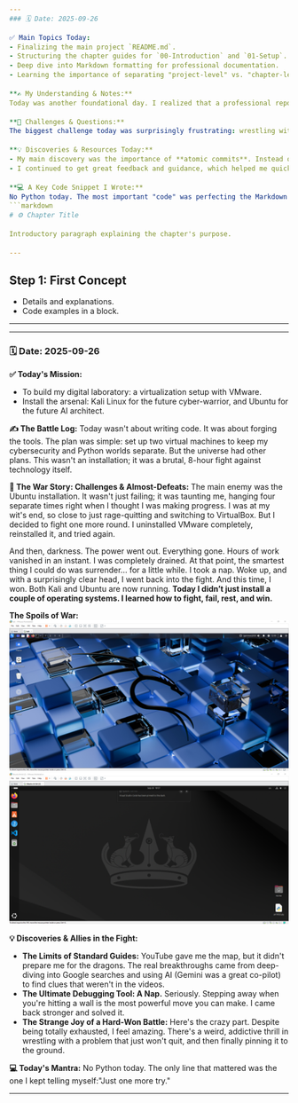 ```yaml
---
### 🗓️ Date: 2025-09-26

✅ Main Topics Today:
- Finalizing the main project `README.md`.
- Structuring the chapter guides for `00-Introduction` and `01-Setup`.
- Deep dive into Markdown formatting for professional documentation.
- Learning the importance of separating "project-level" vs. "chapter-level" information.

**✍️ My Understanding & Notes:**
Today was another foundational day. I realized that a professional repository isn't just about the code, but how it's presented. I spent the entire day structuring the main entry points of my project. I moved my high-level "Blueprint" to the main `README.md`, making it the true landing page. Then, I organized the content for the first two chapters (`00-Introduction` and `01-Setup`) into their own dedicated `README.md` files. This separation makes the project structure much cleaner and more logical.

**🤯 Challenges & Questions:**
The biggest challenge today was surprisingly frustrating: wrestling with Markdown formatting. I struggled for a while with copy-paste issues that were breaking the layout of my files, especially the headings and code blocks. It was a good lesson in paying attention to small details and learning how to debug documentation just like I would debug code.

**💡 Discoveries & Resources Today:**
- My main discovery was the importance of **atomic commits**. Instead of making many changes at once, I learned to make one small change (like fixing a file's location), and commit it with a clear message. This makes the project history much easier to read.
- I continued to get great feedback and guidance, which helped me quickly resolve the structural issues. This collaborative process is teaching me a lot.

**💻 A Key Code Snippet I Wrote:**
No Python today. The most important "code" was perfecting the Markdown structure. This is the clean structure for a chapter guide that I finalized:
```markdown
# ⚙️ Chapter Title

Introductory paragraph explaining the chapter's purpose.

---
```


## Step 1: First Concept

- Details and explanations.
- Code examples in a block.

---
***
### 🗓️ Date: 2025-09-26

**✅ Today's Mission:**
- To build my digital laboratory: a virtualization setup with VMware.
- Install the arsenal: Kali Linux for the future cyber-warrior, and Ubuntu for the future AI architect.

**✍️ The Battle Log:**
Today wasn't about writing code. It was about forging the tools. The plan was simple: set up two virtual machines to keep my cybersecurity and Python worlds separate. But the universe had other plans. This wasn't an installation; it was a brutal, 8-hour fight against technology itself.

**🤯 The War Story: Challenges & Almost-Defeats:**
The main enemy was the Ubuntu installation. It wasn't just failing; it was taunting me, hanging four separate times right when I thought I was making progress. I was at my wit's end, so close to just rage-quitting and switching to VirtualBox. But I decided to fight one more round. I uninstalled VMware completely, reinstalled it, and tried again.

And then, darkness. The power went out. Everything gone. Hours of work vanished in an instant. I was completely drained. At that point, the smartest thing I could do was surrender... for a little while. I took a nap. Woke up, and with a surprisingly clear head, I went back into the fight. And this time, I won. Both Kali and Ubuntu are now running. **Today I didn’t just install a couple of operating systems. I learned how to fight, fail, rest, and win.**

**The Spoils of War:**
<img src="./assets/kali-desktop.jpg" alt="Kali Linux Desktop" width="600"/>
<img src="./assets/ubuntu-desktop.jpg" alt="Ubuntu Desktop with VS Code" width="600"/>

**💡 Discoveries & Allies in the Fight:**
- **The Limits of Standard Guides:** YouTube gave me the map, but it didn't prepare me for the dragons. The real breakthroughs came from deep-diving into Google searches and using AI (Gemini was a great co-pilot) to find clues that weren't in the videos.
- **The Ultimate Debugging Tool: A Nap.** Seriously. Stepping away when you're hitting a wall is the most powerful move you can make. I came back stronger and solved it.
- **The Strange Joy of a Hard-Won Battle:** Here's the crazy part. Despite being totally exhausted, I feel amazing. There's a weird, addictive thrill in wrestling with a problem that just won't quit, and then finally pinning it to the ground.

**💻 Today's Mantra:**
No Python today. The only line that mattered was the one I kept telling myself:"Just one more try."

***

